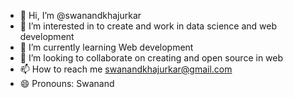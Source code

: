 - 👋 Hi, I’m @swanandkhajurkar
- 👀 I’m interested in to create and work in data science and web development 
- 🌱 I’m currently learning Web development 
- 💞️ I’m looking to collaborate on creating and open source in web 
- 📫 How to reach me swanandkhajurkar@gmail.com
- 😄 Pronouns: Swanand

<!---
swanandkhajurkar/swanandkhajurkar is a ✨ special ✨ repository because its `README.md` (this file) appears on your GitHub profile.
You can click the Preview link to take a look at your changes.
--->

